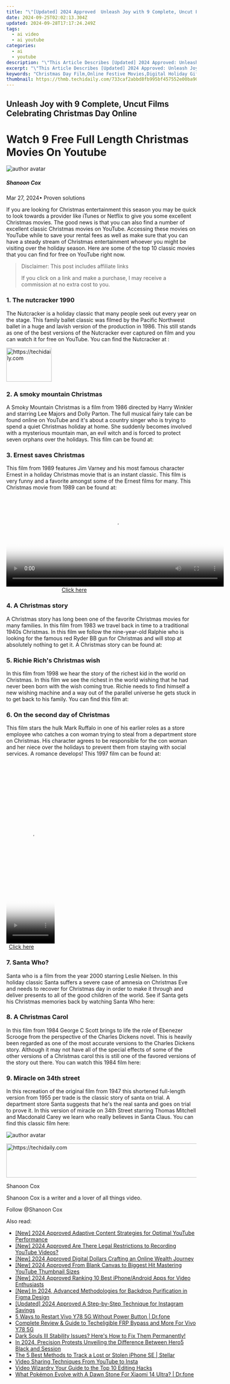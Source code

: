 ```yaml
---
title: "\"[Updated] 2024 Approved  Unleash Joy with 9 Complete, Uncut Films Celebrating Christmas Day Online\""
date: 2024-09-25T02:02:13.304Z
updated: 2024-09-28T17:17:24.249Z
tags:
  - ai video
  - ai youtube
categories:
  - ai
  - youtube
description: "\"This Article Describes [Updated] 2024 Approved: Unleash Joy with 9 Complete, Uncut Films Celebrating Christmas Day Online\""
excerpt: "\"This Article Describes [Updated] 2024 Approved: Unleash Joy with 9 Complete, Uncut Films Celebrating Christmas Day Online\""
keywords: "Christmas Day Film,Online Festive Movies,Digital Holiday Gifts,Untapped Joy Videos,Uncut Christmas Content,Complete Festive Films,Online Holiday Viewing"
thumbnail: https://thmb.techidaily.com/733caf2abbd8fb995bf457552e00ba90aafeaec9c6d7712345148ce88c83b02a.jpg
---
```


## Unleash Joy with 9 Complete, Uncut Films Celebrating Christmas Day Online

# Watch 9 Free Full Length Christmas Movies On Youtube

![author avatar](https://images.wondershare.com/filmora/article-images/shannon-cox.jpg)

##### Shanoon Cox

 Mar 27, 2024• Proven solutions

If you are looking for Christmas entertainment this season you may be quick to look towards a provider like iTunes or Netflix to give you some excellent Christmas movies. The good news is that you can also find a number of excellent classic Christmas movies on YouTube. Accessing these movies on YouTube while to save your rental fees as well as make sure that you can have a steady stream of Christmas entertainment whoever you might be visiting over the holiday season. Here are some of the top 10 classic movies that you can find for free on YouTube right now.

>  Disclaimer: This post includes affiliate links
>
>  If you click on a link and make a purchase, I may receive a commission at no extra cost to you.
>

### 1. The nutcracker 1990

The Nutcracker is a holiday classic that many people seek out every year on the stage. This family ballet classic was filmed by the Pacific Northwest ballet in a huge and lavish version of the production in 1986\. This still stands as one of the best versions of the Nutcracker ever captured on film and you can watch it for free on YouTube. You can find the Nutcracker at :

<!-- affiliate ads begin -->
<a href="https://aligracehair.sjv.io/c/5597632/2135406/19272" target="_top" id="2135406">
  <img src="//a.impactradius-go.com/display-ad/19272-2135406" border="0" alt="https://techidaily.com" width="120" height="90"/>
</a>
<img height="0" width="0" src="https://aligracehair.sjv.io/i/5597632/2135406/19272" style="position:absolute;visibility:hidden;" border="0" />
<!-- affiliate ads end -->

### 2. A smoky mountain Christmas

A Smoky Mountain Christmas is a film from 1986 directed by Harry Winkler and starring Lee Majors and Dolly Parton. The full musical fairy tale can be found online on YouTube and it's about a country singer who is trying to spend a quiet Christmas holiday at home. She suddenly becomes involved with a mysterious mountain man, an evil witch and is forced to protect seven orphans over the holidays. This film can be found at:

### 3. Ernest saves Christmas

This film from 1989 features Jim Varney and his most famous character Ernest in a holiday Christmas movie that is an instant classic. This film is very funny and a favorite amongst some of the Ernest films for many. This Christmas movie from 1989 can be found at:

<!-- affiliate ads begin -->
<span id="1982462">
					<video width="576" height="240" style="cursor:pointer"
           poster="//a.impactradius-go.com/display-clicktoplayimage/1982462.png"
           onclick="if(!this.playClicked){this.play();this.setAttribute('controls',true);this.playClicked=true;}">
	   <source src="//a.impactradius-go.com/display-ad/22993-1982462">
	   <img src="//a.impactradius-go.com/display-clicktoplayimage/1982462.png" style="border: none; height: 100%; width: 100%; object-fit: contain">
	</video>
	<div style="width:360px;text-align:center"><a href="javascript:window.open(decodeURIComponent('https%3A%2F%2Fhomestyler.sjv.io%2Fc%2F5597632%2F1982462%2F22993'), '_blank');void(0);">Click here</a></div>
</span>
<img height="0" width="0" src="https://imp.pxf.io/i/5597632/1982462/22993" style="position:absolute;visibility:hidden;" border="0" />
<!-- affiliate ads end -->

### 4. A Christmas story

A Christmas story has long been one of the favorite Christmas movies for many families. In this film from 1983 we travel back in time to a traditional 1940s Christmas. In this film we follow the nine-year-old Ralphie who is looking for the famous red Ryder BB gun for Christmas and will stop at absolutely nothing to get it. A Christmas story can be found at:

### 5. Richie Rich's Christmas wish

In this film from 1998 we hear the story of the richest kid in the world on Christmas. In this film we see the richest in the world wishing that he had never been born with the wish coming true. Richie needs to find himself a new wishing machine and a way out of the parallel universe he gets stuck in to get back to his family. You can find this film at:

### 6. On the second day of Christmas

This film stars the hulk Mark Ruffalo in one of his earlier roles as a store employee who catches a con woman trying to steal from a department store on Christmas. His character agrees to be responsible for the con woman and her niece over the holidays to prevent them from staying with social services. A romance develops! This 1997 film can be found at:

<!-- affiliate ads begin -->
<span id="1977032">
					<video width="128" height="480" style="cursor:pointer"
           poster="//a.impactradius-go.com/display-clicktoplayimage/1977032.png"
           onclick="if(!this.playClicked){this.play();this.setAttribute('controls',true);this.playClicked=true;}">
	   <source src="//a.impactradius-go.com/display-ad/22993-1977032">
	   <img src="//a.impactradius-go.com/display-clicktoplayimage/1977032.png" style="border: none; height: 100%; width: 100%; object-fit: contain">
	</video>
	<div style="width:80px;text-align:center"><a href="javascript:window.open(decodeURIComponent('https%3A%2F%2Fhomestyler.sjv.io%2Fc%2F5597632%2F1977032%2F22993'), '_blank');void(0);">Click here</a></div>
</span>
<img height="0" width="0" src="https://imp.pxf.io/i/5597632/1977032/22993" style="position:absolute;visibility:hidden;" border="0" />
<!-- affiliate ads end -->

### 7. Santa Who?

Santa who is a film from the year 2000 starring Leslie Nielsen. In this holiday classic Santa suffers a severe case of amnesia on Christmas Eve and needs to recover for Christmas day in order to make it through and deliver presents to all of the good children of the world. See if Santa gets his Christmas memories back by watching Santa Who here:

### 8. A Christmas Carol

In this film from 1984 George C Scott brings to life the role of Ebenezer Scrooge from the perspective of the Charles Dickens novel. This is heavily been regarded as one of the most accurate versions to the Charles Dickens story. Although it may not have all of the special effects of some of the other versions of a Christmas carol this is still one of the favored versions of the story out there. You can watch this 1984 film here:

### 9. Miracle on 34th street

In this recreation of the original film from 1947 this shortened full-length version from 1955 per trade is the classic story of santa on trial. A department store Santa suggests that he's the real santa and goes on trial to prove it. In this version of miracle on 34th Street starring Thomas Mitchell and Macdonald Carey we learn who really believes in Santa Claus. You can find this classic film here:

![author avatar](https://images.wondershare.com/filmora/article-images/shannon-cox.jpg)

<!-- affiliate ads begin -->
<a href="https://appsumo.8odi.net/c/5597632/2049369/7443" target="_top" id="2049369">
  <img src="//a.impactradius-go.com/display-ad/7443-2049369" border="0" alt="https://techidaily.com" width="728" height="90"/>
</a>
<img height="0" width="0" src="https://appsumo.8odi.net/i/5597632/2049369/7443" style="position:absolute;visibility:hidden;" border="0" />
<!-- affiliate ads end -->

Shanoon Cox

Shanoon Cox is a writer and a lover of all things video.

Follow @Shanoon Cox

<ins class="adsbygoogle"
     style="display:block"
     data-ad-format="autorelaxed"
     data-ad-client="ca-pub-7571918770474297"
     data-ad-slot="1223367746"></ins>

<ins class="adsbygoogle"
     style="display:block"
     data-ad-client="ca-pub-7571918770474297"
     data-ad-slot="8358498916"
     data-ad-format="auto"
     data-full-width-responsive="true"></ins>

<span class="atpl-alsoreadstyle">Also read:</span>
<div><ul>
<li><a href="https://youtube-docs.techidaily.com/024-approved-adaptive-content-strategies-for-optimal-youtube-performance/"><u>[New] 2024 Approved Adaptive Content Strategies for Optimal YouTube Performance</u></a></li>
<li><a href="https://youtube-docs.techidaily.com/024-approved-are-there-legal-restrictions-to-recording-youtube-videos/"><u>[New] 2024 Approved Are There Legal Restrictions to Recording YouTube Videos?</u></a></li>
<li><a href="https://youtube-docs.techidaily.com/024-approved-digital-dollars-crafting-an-online-wealth-journey/"><u>[New] 2024 Approved Digital Dollars Crafting an Online Wealth Journey</u></a></li>
<li><a href="https://youtube-docs.techidaily.com/024-approved-from-blank-canvas-to-biggest-hit-mastering-youtube-thumbnail-sizes/"><u>[New] 2024 Approved From Blank Canvas to Biggest Hit Mastering YouTube Thumbnail Sizes</u></a></li>
<li><a href="https://youtube-docs.techidaily.com/024-approved-ranking-10-best-iphoneandroid-apps-for-video-enthusiasts/"><u>[New] 2024 Approved Ranking 10 Best iPhone/Android Apps for Video Enthusiasts</u></a></li>
<li><a href="https://fox-info.techidaily.com/new-in-2024-advanced-methodologies-for-backdrop-purification-in-figma-design/"><u>[New] In 2024, Advanced Methodologies for Backdrop Purification in Figma Design</u></a></li>
<li><a href="https://instagram-video-recordings.techidaily.com/updated-2024-approved-a-step-by-step-technique-for-instagram-savings/"><u>[Updated] 2024 Approved A Step-by-Step Technique for Instagram Savings</u></a></li>
<li><a href="https://phone-solutions.techidaily.com/5-ways-to-restart-vivo-y78-5g-without-power-button-drfone-by-drfone-reset-android-reset-android/"><u>5 Ways to Restart Vivo Y78 5G Without Power Button | Dr.fone</u></a></li>
<li><a href="https://android-unlock.techidaily.com/complete-review-and-guide-to-techeligible-frp-bypass-and-more-for-vivo-y78-5g-by-drfone-android/"><u>Complete Review & Guide to Techeligible FRP Bypass and More For Vivo Y78 5G</u></a></li>
<li><a href="https://program-issues.techidaily.com/1722996337159-dark-souls-iii-stability-issues-heres-how-to-fix-them-permanently/"><u>Dark Souls III Stability Issues? Here's How to Fix Them Permanently!</u></a></li>
<li><a href="https://extra-support.techidaily.com/in-2024-precision-protests-unveiling-the-difference-between-hero5-black-and-session/"><u>In 2024, Precision Protests Unveiling the Difference Between Hero5 Black and Session</u></a></li>
<li><a href="https://techidaily.com/the-5-best-methods-to-track-a-lost-or-stolen-iphone-se-stellar-by-stellar-data-recovery-ios-iphone-data-recovery/"><u>The 5 Best Methods to Track a Lost or Stolen iPhone SE | Stellar</u></a></li>
<li><a href="https://youtube-docs.techidaily.com/-sharing-techniques-from-youtube-to-insta/"><u>Video Sharing Techniques From YouTube to Insta</u></a></li>
<li><a href="https://youtube-docs.techidaily.com/-wizardry-your-guide-to-the-top-10-editing-hacks/"><u>Video Wizardry Your Guide to the Top 10 Editing Hacks</u></a></li>
<li><a href="https://android-pokemon-go.techidaily.com/what-pokemon-evolve-with-a-dawn-stone-for-xiaomi-14-ultra-drfone-by-drfone-virtual-android/"><u>What Pokémon Evolve with A Dawn Stone For Xiaomi 14 Ultra? | Dr.fone</u></a></li>
</ul></div>

